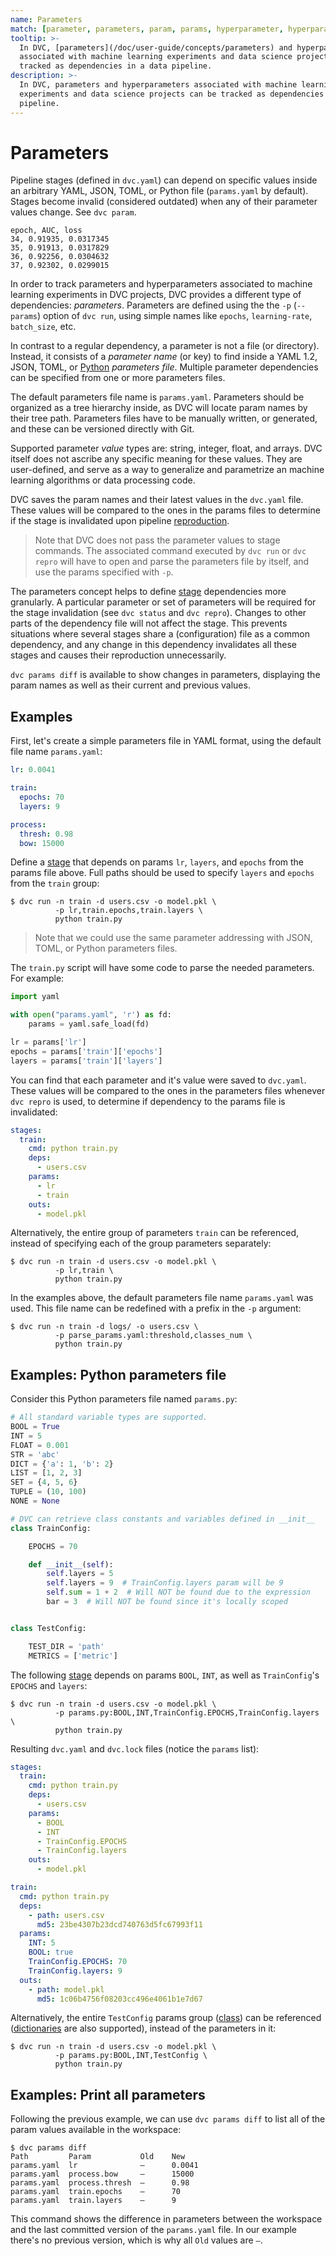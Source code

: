 ```yaml
---
name: Parameters
match: [parameter, parameters, param, params, hyperparameter, hyperparameters]
tooltip: >-
  In DVC, [parameters](/doc/user-guide/concepts/parameters) and hyperparameters
  associated with machine learning experiments and data science projects can be
  tracked as dependencies in a data pipeline.
description: >-
  In DVC, parameters and hyperparameters associated with machine learning
  experiments and data science projects can be tracked as dependencies in a data
  pipeline.
---
```


<!-- keywords: machine learning parameter tracking, data science project parameters, experiment parameter tracking, data pipeline parameter stage, "what is a parameter", deep learning experiment tracking -->

# Parameters

<abbr>Pipeline</abbr> <abbr>stages</abbr> (defined in `dvc.yaml`) can depend on
specific values inside an arbitrary YAML, JSON, TOML, or Python file
(`params.yaml` by default). Stages become invalid (considered outdated) when any
of their parameter values change. See `dvc param`.

<!-- from params index -->

```
epoch, AUC, loss
34, 0.91935, 0.0317345
35, 0.91913, 0.0317829
36, 0.92256, 0.0304632
37, 0.92302, 0.0299015
```

In order to track <abbr>parameters</abbr> and hyperparameters associated to
machine learning experiments in <abbr>DVC projects</abbr>, DVC provides a
different type of dependencies: _parameters_. Parameters are defined using the
the `-p` (`--params`) option of `dvc run`, using simple names like `epochs`,
`learning-rate`, `batch_size`, etc.

In contrast to a regular <abbr>dependency</abbr>, a parameter is not a file (or
directory). Instead, it consists of a _parameter name_ (or key) to find inside a
YAML 1.2, JSON, TOML, or [Python](#examples-python-parameters-file) _parameters
file_. Multiple parameter dependencies can be specified from one or more
parameters files.

The default parameters file name is `params.yaml`. Parameters should be
organized as a tree hierarchy inside, as DVC will locate param names by their
tree path. Parameters files have to be manually written, or generated, and these
can be versioned directly with Git.

Supported parameter _value_ types are: string, integer, float, and arrays. DVC
itself does not ascribe any specific meaning for these values. They are
user-defined, and serve as a way to generalize and parametrize an machine
learning algorithms or data processing code.

DVC saves the param names and their latest values in the `dvc.yaml` file. These
values will be compared to the ones in the params files to determine if the
stage is invalidated upon pipeline [reproduction](/doc/command-reference/repro).

> Note that DVC does not pass the parameter values to stage commands. The
> associated command executed by `dvc run` or `dvc repro` will have to open and
> parse the parameters file by itself, and use the params specified with `-p`.

The parameters concept helps to define [stage](/doc/command-reference/run)
dependencies more granularly. A particular parameter or set of parameters will
be required for the stage invalidation (see `dvc status` and `dvc repro`).
Changes to other parts of the dependency file will not affect the stage. This
prevents situations where several stages share a (configuration) file as a
common dependency, and any change in this dependency invalidates all these
stages and causes their reproduction unnecessarily.

`dvc params diff` is available to show changes in parameters, displaying the
param names as well as their current and previous values.

<!-- from params index examples -->

## Examples

First, let's create a simple parameters file in YAML format, using the default
file name `params.yaml`:

```yaml
lr: 0.0041

train:
  epochs: 70
  layers: 9

process:
  thresh: 0.98
  bow: 15000
```

Define a [stage](/doc/command-reference/run) that depends on params `lr`,
`layers`, and `epochs` from the params file above. Full paths should be used to
specify `layers` and `epochs` from the `train` group:

```dvc
$ dvc run -n train -d users.csv -o model.pkl \
          -p lr,train.epochs,train.layers \
          python train.py
```

> Note that we could use the same parameter addressing with JSON, TOML, or
> Python parameters files.

The `train.py` script will have some code to parse the needed parameters. For
example:

```py
import yaml

with open("params.yaml", 'r') as fd:
    params = yaml.safe_load(fd)

lr = params['lr']
epochs = params['train']['epochs']
layers = params['train']['layers']
```

You can find that each parameter and it's value were saved to `dvc.yaml`. These
values will be compared to the ones in the parameters files whenever `dvc repro`
is used, to determine if dependency to the params file is invalidated:

```yaml
stages:
  train:
    cmd: python train.py
    deps:
      - users.csv
    params:
      - lr
      - train
    outs:
      - model.pkl
```

Alternatively, the entire group of parameters `train` can be referenced, instead
of specifying each of the group parameters separately:

```dvc
$ dvc run -n train -d users.csv -o model.pkl \
          -p lr,train \
          python train.py
```

In the examples above, the default parameters file name `params.yaml` was used.
This file name can be redefined with a prefix in the `-p` argument:

```dvc
$ dvc run -n train -d logs/ -o users.csv \
          -p parse_params.yaml:threshold,classes_num \
          python train.py
```

## Examples: Python parameters file

Consider this Python parameters file named `params.py`:

```python
# All standard variable types are supported.
BOOL = True
INT = 5
FLOAT = 0.001
STR = 'abc'
DICT = {'a': 1, 'b': 2}
LIST = [1, 2, 3]
SET = {4, 5, 6}
TUPLE = (10, 100)
NONE = None

# DVC can retrieve class constants and variables defined in __init__
class TrainConfig:

    EPOCHS = 70

    def __init__(self):
        self.layers = 5
        self.layers = 9  # TrainConfig.layers param will be 9
        self.sum = 1 + 2  # Will NOT be found due to the expression
        bar = 3  # Will NOT be found since it's locally scoped


class TestConfig:

    TEST_DIR = 'path'
    METRICS = ['metric']
```

The following [stage](/doc/command-reference/run) depends on params `BOOL`,
`INT`, as well as `TrainConfig`'s `EPOCHS` and `layers`:

```dvc
$ dvc run -n train -d users.csv -o model.pkl \
          -p params.py:BOOL,INT,TrainConfig.EPOCHS,TrainConfig.layers \
          python train.py
```

Resulting `dvc.yaml` and `dvc.lock` files (notice the `params` list):

```yaml
stages:
  train:
    cmd: python train.py
    deps:
      - users.csv
    params:
      - BOOL
      - INT
      - TrainConfig.EPOCHS
      - TrainConfig.layers
    outs:
      - model.pkl
```

```yaml
train:
  cmd: python train.py
  deps:
    - path: users.csv
      md5: 23be4307b23dcd740763d5fc67993f11
  params:
    INT: 5
    BOOL: true
    TrainConfig.EPOCHS: 70
    TrainConfig.layers: 9
  outs:
    - path: model.pkl
      md5: 1c06b4756f08203cc496e4061b1e7d67
```

Alternatively, the entire `TestConfig` params group
([class](https://docs.python.org/3/library/stdtypes.html#classes-and-class-instances))
can be referenced
([dictionaries](https://docs.python.org/3/library/stdtypes.html#dict) are also
supported), instead of the parameters in it:

```dvc
$ dvc run -n train -d users.csv -o model.pkl \
          -p params.py:BOOL,INT,TestConfig \
          python train.py
```

## Examples: Print all parameters

Following the previous example, we can use `dvc params diff` to list all of the
param values available in the <abbr>workspace</abbr>:

```dvc
$ dvc params diff
Path         Param           Old    New
params.yaml  lr              —      0.0041
params.yaml  process.bow     —      15000
params.yaml  process.thresh  —      0.98
params.yaml  train.epochs    —      70
params.yaml  train.layers    —      9
```

This command shows the difference in parameters between the workspace and the
last committed version of the `params.yaml` file. In our example there's no
previous version, which is why all `Old` values are `—`.
